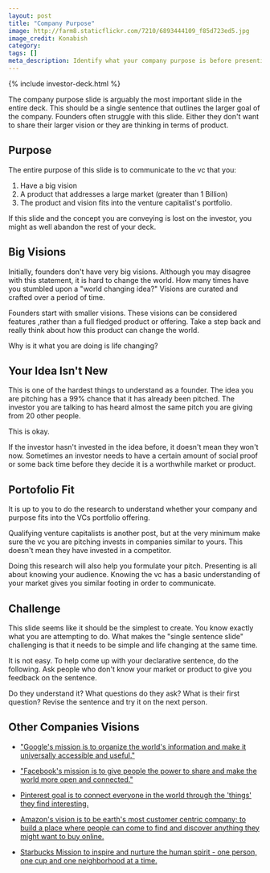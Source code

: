 ```yaml
---
layout: post
title: "Company Purpose"
image: http://farm8.staticflickr.com/7210/6893444109_f85d723ed5.jpg
image_credit: Konabish
category: 
tags: []
meta_description: Identify what your company purpose is before presenting to potential investors.
---
```

{% include investor-deck.html %}

The company purpose slide is arguably the most important slide in the entire deck. This should be a single sentence that outlines the larger goal of the company. Founders often struggle with this slide. Either they don't want to share their larger vision or they are thinking in terms of product.

## Purpose
The entire purpose of this slide is to communicate to the vc that you:

1. Have a big vision
2. A product that addresses a large market (greater than 1 Billion) 
3. The product and vision fits into the venture capitalist's portfolio.

If this slide and the concept you are conveying is lost on the investor, you might as well abandon the rest of your deck. 

## Big Visions
Initially, founders don't have very big visions. Although you may disagree with this statement, it is hard to change the world. How many times have you stumbled upon a "world changing idea?" Visions are curated and crafted over a period of time.

Founders start with smaller visions. These visions can be considered features ,rather than a full fledged product or offering. Take a step back and really think about how this product can change the world.

Why is it what you are doing is life changing?

## Your Idea Isn't New
This is one of the hardest things to understand as a founder. The idea you are pitching has a 99% chance that it has already been pitched. The investor you are talking to has heard almost the same pitch you are giving from 20 other people.

This is okay.

If the investor hasn't invested in the idea before, it doesn't mean they won't now. Sometimes an investor needs to have a certain amount of social proof or some back time before they decide it is a worthwhile market or product.

## Portofolio Fit
It is up to you to do the research to understand whether your company and purpose fits into the VCs portfolio offering.

Qualifying venture capitalists is another post, but at the very minimum make sure the vc you are pitching invests in companies similar to yours. This doesn't mean they have invested in a competitor.

Doing this research will also help you formulate your pitch. Presenting is all about knowing your audience. Knowing the vc has a basic understanding of your market gives you similar footing in order to communicate.

## Challenge
This slide seems like it should be the simplest to create. You know exactly what you are attempting to do. What makes the "single sentence slide" challenging is that it needs to be simple and life changing at the same time. 

It is not easy. To help come up with your declarative sentence, do the following. Ask people who don't know your market or product to give you feedback on the sentence.

Do they understand it? What questions do they ask? What is their first question? Revise the sentence and try it on the next person.

## Other Companies Visions
* ["Google's mission is to organize the world's information and make it universally accessible and useful."](http://www.google.com/about/company/)

* ["Facebook's mission is to give people the power to share and make the world more open and connected."](https://www.facebook.com/facebook/info)

* [Pinterest goal is to connect everyone in the world through the 'things' they find interesting.](http://pinterest.com/about/)

* [Amazon's vision is to be earth's most customer centric company; to build a place where people can come to find and discover anything they might want to buy online.](http://phx.corporate-ir.net/phoenix.zhtml?c=97664&p=irol-faq#14296)

* [Starbucks Mission to inspire and nurture the human spirit - one person, one cup and one neighborhood at a time.](http://www.starbucks.com/about-us/company-information/mission-statement)
